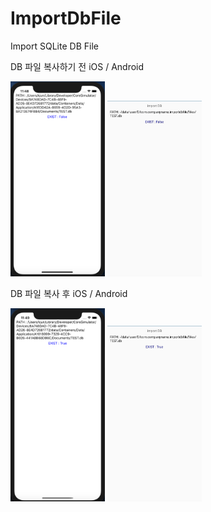 # ImportDbFile
Import SQLite DB File

DB 파일 복사하기 전
iOS / Android

<div>
<img src="https://github.com/kei-soft/ImportDbFile/blob/master/ios1.PNG" width="30%"></img>
<img src="https://github.com/kei-soft/ImportDbFile/blob/master/android1.jpg" width="30%"></img>
</div>

DB 파일 복사 후
iOS / Android

<div>
<img src="https://github.com/kei-soft/ImportDbFile/blob/master/ios2.PNG" width="30%"></img>
<img src="https://github.com/kei-soft/ImportDbFile/blob/master/android2.jpg" width="30%"></img>
</div>
